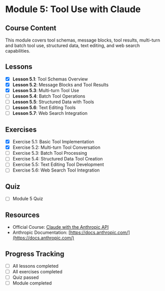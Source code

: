 # Module 5: Tool Use with Claude

## Course Content
This module covers tool schemas, message blocks, tool results, multi-turn and batch tool use, structured data, text editing, and web search capabilities.

## Lessons
- [X] **Lesson 5.1**: Tool Schemas Overview
- [X] **Lesson 5.2**: Message Blocks and Tool Results
- [X] **Lesson 5.3**: Multi-turn Tool Use
- [ ] **Lesson 5.4**: Batch Tool Operations
- [ ] **Lesson 5.5**: Structured Data with Tools
- [ ] **Lesson 5.6**: Text Editing Tools
- [ ] **Lesson 5.7**: Web Search Integration

## Exercises
- [X] Exercise 5.1: Basic Tool Implementation
- [X] Exercise 5.2: Multi-turn Tool Conversation
- [ ] Exercise 5.3: Batch Tool Processing
- [ ] Exercise 5.4: Structured Data Tool Creation
- [ ] Exercise 5.5: Text Editing Tool Development
- [ ] Exercise 5.6: Web Search Tool Integration

## Quiz
- [ ] Module 5 Quiz

## Resources
- Official Course: [Claude with the Anthropic API](https://anthropic.skilljar.com/claude-with-the-anthropic-api)
- Anthropic Documentation: [https://docs.anthropic.com/](https://docs.anthropic.com/)

## Progress Tracking
- [ ] All lessons completed
- [ ] All exercises completed
- [ ] Quiz passed
- [ ] Module completed 